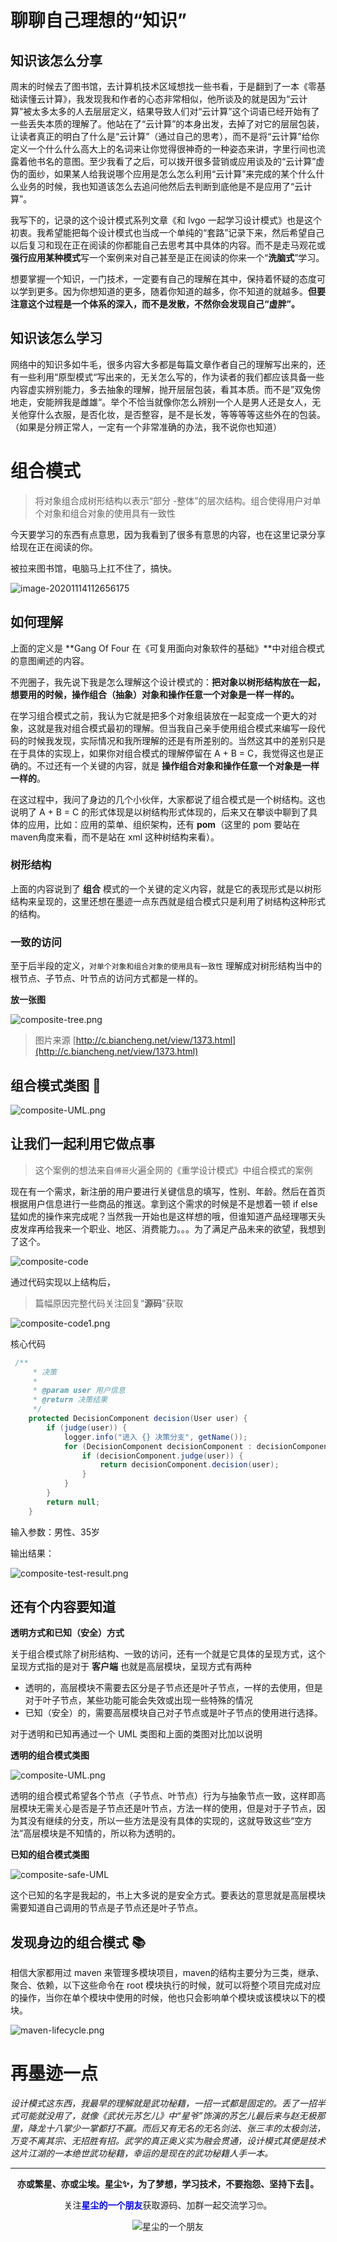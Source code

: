 # 聊聊自己理想的“知识”

## 知识该怎么分享

周末的时候去了图书馆，去计算机技术区域想找一些书看，于是翻到了一本《零基础读懂云计算》，我发现我和作者的心态非常相似，他所谈及的就是因为“云计算”被太多太多的人去层层定义，结果导致人们对“云计算”这个词语已经开始有了一些丢失本质的理解了。他站在了“云计算”的本身出发，去掉了对它的层层包装，让读者真正的明白了什么是“云计算”（通过自己的思考），而不是将“云计算”给你定义一个什么什么高大上的名词来让你觉得很神奇的一种姿态来讲，字里行间也流露着他书名的意图。至少我看了之后，可以拨开很多营销或应用谈及的“云计算”虚伪的面纱，如果某人给我说哪个应用是怎么怎么利用“云计算”来完成的某个什么什么业务的时候，我也知道该怎么去追问他然后去判断到底他是不是应用了“云计算”。

我写下的，记录的这个设计模式系列文章《和 lvgo 一起学习设计模式》也是这个初衷。我希望能把每个设计模式也当成一个单纯的“套路”记录下来，然后希望自己以后复习和现在正在阅读的你都能自己去思考其中具体的内容。而不是走马观花或**强行应用某种模式**写一个案例来对自己甚至是正在阅读的你来一个“**洗脑式**”学习。

想要掌握一个知识，一门技术，一定要有自己的理解在其中，保持着怀疑的态度可以学到更多。因为你想知道的更多，随着你知道的越多，你不知道的就越多。**但要注意这个过程是一个体系的深入，而不是发散，不然你会发现自己“虚胖”。**

## 知识该怎么学习

网络中的知识多如牛毛，很多内容大多都是每篇文章作者自己的理解写出来的，还有一些利用“原型模式“写出来的，无关怎么写的，作为读者的我们都应该具备一些内容虚实辨别能力，多去抽象的理解，抛开层层包装，看其本质。而不是”双兔傍地走，安能辨我是雌雄“。举个不恰当就像你怎么辨别一个人是男人还是女人，无关他穿什么衣服，是否化妆，是否整容，是不是长发，等等等等这些外在的包装。（如果是分辨正常人，一定有一个非常准确的办法，我不说你也知道）

# 组合模式

> 将对象组合成树形结构以表示“部分 -整体”的层次结构。组合使得用户对单个对象和组合对象的使用具有一致性

今天要学习的东西有点意思，因为我看到了很多有意思的内容，也在这里记录分享给现在正在阅读的你。

被拉来图书馆，电脑马上扛不住了，搞快。

![image-20201114112656175](https://i.loli.net/2020/11/14/sMd83J2oN79yTFt.png)

## 如何理解

上面的定义是 **Gang Of Four 在《可复用面向对象软件的基础》**中对组合模式的意图阐述的内容。

不兜圈子，我先说下我是怎么理解这个设计模式的：**把对象以树形结构放在一起，想要用的时候，操作组合（抽象）对象和操作任意一个对象是一样一样的。** 

在学习组合模式之前，我认为它就是把多个对象组装放在一起变成一个更大的对象，这就是我对组合模式最初的理解。但当我自己亲手使用组合模式来编写一段代码的时候我发现，实际情况和我所理解的还是有所差别的。当然这其中的差别只是在于具体的实现上，如果你对组合模式的理解停留在 A + B = C，我觉得这也是正确的。不过还有一个关键的内容，就是 **操作组合对象和操作任意一个对象是一样一样的**。

在这过程中，我问了身边的几个小伙伴，大家都说了组合模式是一个树结构。这也说明了 A + B = C 的形式体现是以树结构形式体现的，后来又在攀谈中聊到了具体的应用，比如：应用的菜单、组织架构，还有 **pom**（这里的 pom 要站在maven角度来看，而不是站在 xml 这种树结构来看）。

### 树形结构

上面的内容说到了 **组合** 模式的一个关键的定义内容，就是它的表现形式是以树形结构来呈现的，这里还想在墨迹一点东西就是组合模式只是利用了树结构这种形式的结构。

### 一致的访问

至于后半段的定义，``对单个对象和组合对象的使用具有一致性`` 理解成对树形结构当中的根节点、子节点、叶节点的访问方式都是一样的。

**放一张图**

![composite-tree.png](composite-tree.png)

> 图片来源 [http://c.biancheng.net/view/1373.html](http://c.biancheng.net/view/1373.html)



## 组合模式类图 📌

![composite-UML.png](composite-UML.png)



## 让我们一起利用它做点事

> 这个案例的想法来自``傅哥``火遍全网的《重学设计模式》中组合模式的案例

现在有一个需求，新注册的用户要进行关键信息的填写，性别、年龄。然后在首页根据用户信息进行一些商品的推送。拿到这个需求的时候是不是想着一顿 if else 猛如虎的操作来完成呢？当然我一开始也是这样想的哦，但谁知道产品经理哪天头皮发痒再给我来一个职业、地区、消费能力。。。为了满足产品未来的欲望，我想到了这个。



![composite-code](composite-code.png)

通过代码实现以上结构后，

> 篇幅原因完整代码关注回复“**源码**”获取

![composite-code1.png](composite-code1.png)

核心代码

```java
 /**
     * 决策
     *
     * @param user 用户信息
     * @return 决策结果
     */
    protected DecisionComponent decision(User user) {
        if (judge(user)) {
            logger.info("进入 {} 决策分支", getName());
            for (DecisionComponent decisionComponent : decisionComponents) {
                if (decisionComponent.judge(user)) {
                    return decisionComponent.decision(user);
                }
            }
        }
        return null;
    }
```



输入参数：男性、35岁

输出结果：

![composite-test-result.png](composite-test-result.png)



## 还有个内容要知道

**透明方式和已知（安全）方式**

关于组合模式除了树形结构、一致的访问，还有一个就是它具体的呈现方式，这个呈现方式指的是对于 **客户端** 也就是高层模块，呈现方式有两种

- 透明的，高层模块不需要去区分是子节点还是叶子节点，一样的去使用，但是对于叶子节点，某些功能可能会失效或出现一些特殊的情况
- 已知（安全）的，需要高层模块自己对子节点或是叶子节点的使用进行选择。

对于透明和已知再通过一个 UML 类图和上面的类图对比加以说明

**透明的组合模式类图**

![composite-UML.png](composite-UML.png)

透明的组合模式希望各个节点（子节点、叶节点）行为与抽象节点一致，这样即高层模块无需关心是否是子节点还是叶节点，方法一样的使用，但是对于子节点，因为其没有继续的分支，所以一些方法是没有具体的实现的，这就导致这些“空方法”高层模块是不知情的，所以称为透明的。



**已知的组合模式类图**

![composite-safe-UML](composite-safe-UML.png)

这个已知的名字是我起的，书上大多说的是安全方式。要表达的意思就是高层模块需要知道自己调用的节点是子节点还是叶子节点。

## 发现身边的组合模式 📚

相信大家都用过 maven 来管理多模块项目，maven的结构主要分为三类，继承、聚合、依赖，以下这些命令在 root 模块执行的时候，就可以将整个项目完成对应的操作，当你在单个模块中使用的时候，他也只会影响单个模块或该模块以下的模块。

![maven-lifecycle.png](maven-lifecycle.png)

# 再墨迹一点

*设计模式这东西，我最早的理解就是武功秘籍，一招一式都是固定的。丢了一招半式可能就没用了，就像《武状元苏乞儿》中“星爷”饰演的苏乞儿最后来与赵无极那里，降龙十八掌少一掌都打不赢。而后又有无名的无名剑法、张三丰的太极剑法，万变不离其宗、无招胜有招。武学的真正奥义实为融会贯通，设计模式其便是技术这片江湖的一本绝世武功秘籍，幸运的是现在的武功秘籍人手一本。*

  


----
<div align="center">
    <b>亦或繁星、亦或尘埃。星尘✨，为了梦想，学习技术，不要抱怨、坚持下去💪。</b>
    <p>关注<b style='color:blue'>星尘的一个朋友</b>获取源码、加群一起交流学习🤓。</p>
    <img alt='星尘的一个朋友' src='https://i.loli.net/2020/10/22/7swJfMCPrThebVI.png'/>
</div>
